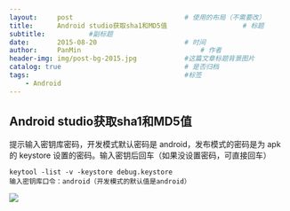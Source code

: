```yaml
---
layout:     post                            # 使用的布局（不需要改）
title:      Android studio获取sha1和MD5值                   # 标题
subtitle:           #副标题
date:       2015-08-20                      # 时间
author:     PanMin                              # 作者
header-img: img/post-bg-2015.jpg            #这篇文章标题背景图片
catalog: true                               # 是否归档
tags:                                       #标签
    - Android
---
```



## Android studio获取sha1和MD5值

提示输入密钥库密码，开发模式默认密码是 android，发布模式的密码是为 apk 的 keystore 设置的密码。输入密钥后回车（如果没设置密码，可直接回车）

```
keytool -list -v -keystore debug.keystore
输入密钥库口令：android（开发模式的默认值是android）
```

![](https://app.yinxiang.com/shard/s14/res/d5055def-0695-4976-a250-5509136fd50e.png)